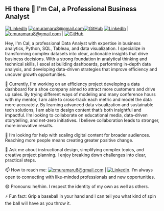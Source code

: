 ## Hi there 👋 I'm Cal, a Professional Business Analyst
[![LinkedIn](https://img.shields.io/badge/-LinkedIn-blue?style=flat&logo=linkedin&logoColor=white)](https://www.linkedin.com/in/calmuramaru/)
[![cmuramaru8@gmail.com](https://img.shields.io/badge/-cmuramaru8@gmail.com-red?style=flat&logo=gmail&logoColor=white)](https://mail.google.com/mail/u/0/#inbox)[![GitHub](https://img.shields.io/badge/-GitHub-purple?style=flat&logo=github&logoColor=white)](https://github.com/calmuramaru) 
[![LinkedIn](https://img.shields.io/badge/-LinkedIn-blue?style=flat&logo=linkedin&logoColor=white)](https://www.linkedin.com/in/calmuramaru/) | [![cmuramaru8@gmail.com](https://img.shields.io/badge/-cmuramaru8@gmail.com-red?style=flat&logo=gmail&logoColor=white)](https://mail.google.com/mail/u/0/#inbox) | [![GitHub](https://img.shields.io/badge/-GitHub-purple?style=flat&logo=github&logoColor=white)](https://github.com/calmuramaru) 
<p align'left'>Hey, I'm Cal, a professional Data Analyst with expertise in business analytics, Python, SQL, Tableau, and data visualization. I specialize in transforming complex datasets into clear, actionable insights that drive business decisions. With a strong foundation in analytical thinking and technical skills, I excel at building dashboards, performing in-depth data analysis, and developing data-driven strategies that improve efficiency and uncover growth opportunities.

🔭 Currently, I'm working on an efficiency project developing a data dashboard for a shoe company aimed to attract more customers and drive up sales. By trying different ways of modeling and many conference hours with my mentor, I am able to cross-track each metric and model the data more accurately. By learning advanced data visualization and sustainable tech solutions, I am able to design content that’s both insightful and impactful. I’m looking to collaborate on educational media, data-driven storytelling, and net-zero initiatives. I believe collaboration leads to stronger, more innovative results.

🤔 I’m looking for help with scaling digital content for broader audiences. Reaching more people means creating greater positive change.

💬 Ask me about instructional design, simplifying complex topics, and creative project planning. I enjoy breaking down challenges into clear, practical steps.

📫 How to reach me: [![cmuramaru8@gmail.com](https://img.shields.io/badge/-cmuramaru8@gmail.com-red?style=flat&logo=gmail&logoColor=white)](https://mail.google.com/mail/u/0/#inbox) |  [![LinkedIn](https://img.shields.io/badge/-LinkedIn-blue?style=flat&logo=linkedin&logoColor=white)](https://www.linkedin.com/in/calmuramaru/). I’m always open to connecting with like-minded professionals and new opportunities.

😄 Pronouns: he/him. I respect the identity of my own as well as others. 

⚡ Fun fact: Grip a baseball in your hand and I can tell you what kind of spin the ball will have as you throw it. 
